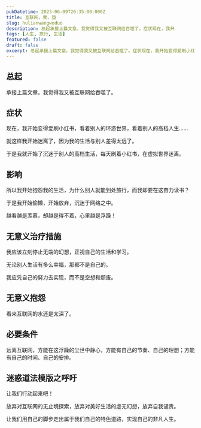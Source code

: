 ```yaml
---
pubDatetime: 2023-06-09T20:35:00.000Z
title: 互联网，我，堕
slug: hulianwangwoduo
description: 总起承接上篇文章。我觉得我又被互联网给吞噬了。症状现在，我开
tags: [人生, 旅行, 生活]
featured: false
draft: false
excerpt: 总起承接上篇文章。我觉得我又被互联网给吞噬了。症状现在，我开始变得爱刷小红书，看着别人的环游世界，看着别人的高档人生就这样我开始迷离了，因为我的生活与别人差得太远了。于是我就开始了沉迷于别人的高档生活
---
```


## 总起
承接上篇文章。我觉得我又被互联网给吞噬了。

## 症状
现在，我开始变得爱刷小红书，看着别人的环游世界，看着别人的高档人生……

就这样我开始迷离了，因为我的生活与别人差得太远了。

于是我就开始了沉迷于别人的高档生活，每天刷着小红书，在虚拟世界迷离。

## 影响
所以我开始抱怨我的生活，为什么别人就能到处旅行，而我却要在这奋力读书？

于是我开始偷懒，开始放弃，沉迷于网络之中。

越看越是羡慕，却越是得不着，心里越是浮躁！

## 无意义治疗措施
我应该立刻停止无端的幻想，正视自己的生活和学习。

无论别人生活有多么幸福，那都不是自己的。

我应凭自己的努力去实现，而不是空想和颓废。

## 无意义抱怨
看来互联网的水还是太深了。

## 必要条件
远离互联网，方能在这浮躁的尘世中静心，方能有自己的节奏、自己的理想；方能有自己的时间、自己的安排。

## 迷惑道法模版之呼吁
让我们行动起来吧！

放弃对互联网的无止境探索，放弃对美好生活的虚无幻想，放弃自我谴责。

让我们用自己的脚步走出属于我们自己的特色道路，实现自己的非凡人生。
